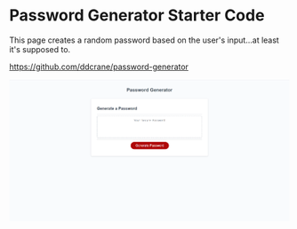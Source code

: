 # Password Generator Starter Code


This page creates a random password based on the user's input...at least it's supposed to.

https://github.com/ddcrane/password-generator

<img src="./Develop/assets/screenshot.png/ ">